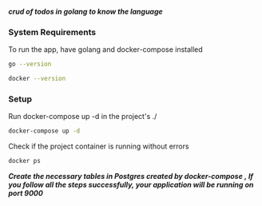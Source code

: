 ***crud of todos in golang to know the language***

### System Requirements
 To run the app, have golang and docker-compose installed
```bash
go --version
```
```bash
docker --version
```
### Setup
 Run docker-compose up -d in the project's ./
```bash
docker-compose up -d
```
Check if the project container is running without errors
 ```bash
docker ps
```
  ***Create the necessary tables in Postgres created by docker-compose***
***, If you follow all the steps successfully, your application will be running on port 9000***
